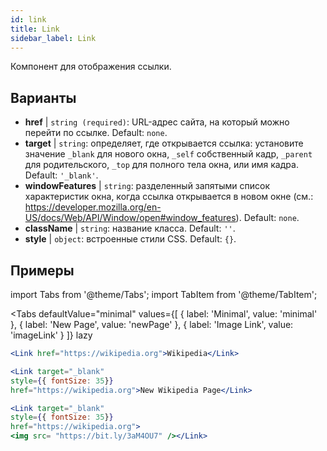 ```yaml
---
id: link
title: Link
sidebar_label: Link
---
```


Компонент для отображения ссылки.

## Варианты

* __href__ | `string (required)`: URL-адрес сайта, на который можно перейти по ссылке. Default: `none`.
* __target__ | `string`: определяет, где открывается ссылка: установите значение `_blank` для нового окна, `_self` собственный кадр, `_parent` для родительского, `_top` для полного тела окна, или имя кадра. Default: `'_blank'`.
* __windowFeatures__ | `string`: разделенный запятыми список характеристик окна, когда ссылка открывается в новом окне (см.: https://developer.mozilla.org/en-US/docs/Web/API/Window/open#window_features). Default: `none`.
* __className__ | `string`: название класса. Default: `''`.
* __style__ | `object`: встроенные стили CSS. Default: `{}`.


## Примеры

import Tabs from '@theme/Tabs';
import TabItem from '@theme/TabItem';

<Tabs
    defaultValue="minimal"
    values={[
        { label: 'Minimal', value: 'minimal' },
        { label: 'New Page', value: 'newPage' },
        { label: 'Image Link', value: 'imageLink' }
    ]}
    lazy
>
<TabItem value="minimal">

```jsx live
<Link href="https://wikipedia.org">Wikipedia</Link>
```

</TabItem>

<TabItem value="newPage">

```jsx live
<Link target="_blank" 
style={{ fontSize: 35}}
href="https://wikipedia.org">New Wikipedia Page</Link>
```
</TabItem>

<TabItem value="imageLink">

```jsx live
<Link target="_blank" 
style={{ fontSize: 35}}
href="https://wikipedia.org">
<img src= "https://bit.ly/3aM4OU7" /></Link>
```

</TabItem>

</Tabs>
